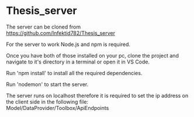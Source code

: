 # Thesis_server

The server can be cloned from https://github.com/Infektid782/Thesis_server

For the server to work Node.js and npm is required.

Once you have both of those installed on your pc, clone the project and navigate to it's directory in a terminal or open it in VS Code.

Run 'npm install' to install all the required dependencies.

Run 'nodemon' to start the server.

The server runs on localhost therefore it is required to set the ip address on the client side in the following file:
Model/DataProvider/Toolbox/ApiEndpoints
